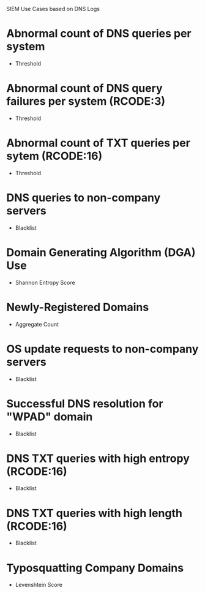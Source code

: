 SIEM Use Cases based on DNS Logs



# Abnormal count of DNS queries per system
- Threshold


# Abnormal count of DNS query failures per system (RCODE:3)
- Threshold


# Abnormal count of TXT queries per sytem (RCODE:16)
- Threshold


# DNS queries to non-company servers
- Blacklist


# Domain Generating Algorithm (DGA) Use
- Shannon Entropy Score


# Newly-Registered Domains
- Aggregate Count


# OS update requests to non-company servers
- Blacklist


# Successful DNS resolution for "WPAD" domain
- Blacklist


# DNS TXT queries with high entropy (RCODE:16)
- Blacklist


# DNS TXT queries with high length (RCODE:16)
- Blacklist


# Typosquatting Company Domains
- Levenshtein Score
